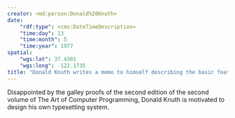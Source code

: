 ```yaml
---
creator: <md:person:Donald%20Knuth>
date:
    "rdf:type": <cms:DateTimeDescription>
    "time:day": 13
    "time:month": 5
    "time:year": 1977
spatial:
    "wgs:lat": 37.4301
    "wgs:long": -122.1735
title: "Donald Knuth writes a memo to himself describing the basic features of TeX"
---
```


Disappointed by the galley proofs of the second edition of the second volume of The Art of Computer Programming, Donald Knuth is motivated to design his own typesetting system.
